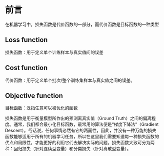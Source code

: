 # 前言

在机器学习中，损失函数是代价函数的一部分，而代价函数是目标函数的一种类型

## Loss function

损失函数：用于定义单个训练样本与真实值间的误差

## Cost function

代价函数：用于定义单个批次/整个训练集样本与真实值之间的误差。

## Objective function

目标函数：泛指任意可以被优化的函数


损失函数是用于衡量模型所作出的预测离真实值（Ground Truth）之间的偏离程度。通常，我们都会最小化目标函数，最常用的算法便是“梯度下降法”（Gradient Descent）。俗话说，任何事情必然有它的两面性，因此，并没有一种万能的损失函数能够适用于所有的机器学习任务，所以在这里我们需要知道每一种损失函数的优点和局限性，才能更好的利用它们去解决实际的问题。损失函数大致可分为两种：回归损失（针对连续型变量）和分类损失（针对离散型变量）。





